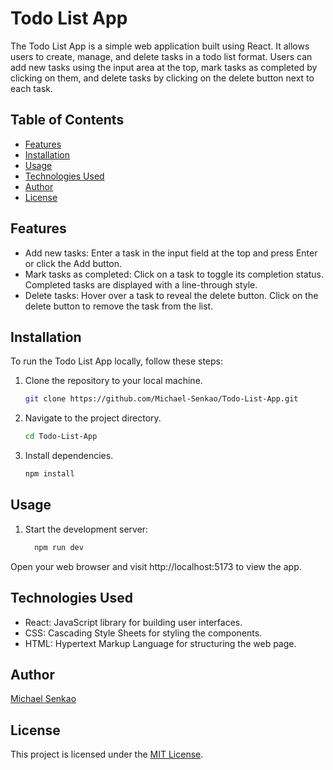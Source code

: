 # Todo List App

The Todo List App is a simple web application built using React. It allows users to create, manage, and delete tasks in a todo list format. Users can add new tasks using the input area at the top, mark tasks as completed by clicking on them, and delete tasks by clicking on the delete button next to each task.

## Table of Contents

- [Features](#features)
- [Installation](#installation)
- [Usage](#usage)
- [Technologies Used](#technologies-used)
- [Author](#author)
- [License](#license)

## Features

- Add new tasks: Enter a task in the input field at the top and press Enter or click the Add button.
- Mark tasks as completed: Click on a task to toggle its completion status. Completed tasks are displayed with a line-through style.
- Delete tasks: Hover over a task to reveal the delete button. Click on the delete button to remove the task from the list.

## Installation

To run the Todo List App locally, follow these steps:

1. Clone the repository to your local machine.
   ```bash
   git clone https://github.com/Michael-Senkao/Todo-List-App.git
   
2. Navigate to the project directory.
   ```bash
   cd Todo-List-App

3. Install dependencies.
   ```bash
   npm install

## Usage

1. Start the development server:
    ```bash
      npm run dev

Open your web browser and visit http://localhost:5173 to view the app.


## Technologies Used
- React: JavaScript library for building user interfaces.
- CSS: Cascading Style Sheets for styling the components.
- HTML: Hypertext Markup Language for structuring the web page.

## Author
[Michael Senkao](https://github.com/Michael-Senkao)

## License

This project is licensed under the [MIT License](https://opensource.org/licenses/MIT).
